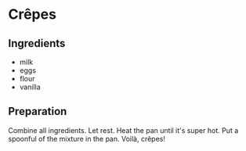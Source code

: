 Crêpes
======


Ingredients
-----------

* milk
* eggs
* flour
* vanilla


Preparation
-----------

Combine all ingredients. Let rest. Heat the pan until it's super hot. Put a spoonful of the mixture in the pan. Voilà, crêpes!